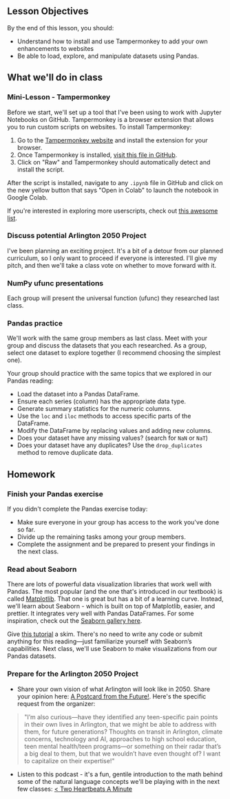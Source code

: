 <!--
Instructor notes: 
-->
## Lesson Objectives
By the end of this lesson, you should:
- Understand how to install and use Tampermonkey to add your own enhancements to websites
- Be able to load, explore, and manipulate datasets using Pandas.

## What we'll do in class

### Mini-Lesson - Tampermonkey
Before we start, we'll set up a tool that I've been using to work with Jupyter Notebooks on GitHub. Tampermonkey is a browser extension that allows you to run custom scripts on websites. To install Tampermonkey:

1. Go to the [Tampermonkey website](https://www.tampermonkey.net/) and install the extension for your browser.
2. Once Tampermonkey is installed, [visit this file in GitHub](https://github.com/MrJonesAPS/userscripts/blob/main/jupyter_github_colab.user.js).
3. Click on "Raw" and Tampermonkey should automatically detect and install the script.

After the script is installed, navigate to any `.ipynb` file in GitHub and click on the new yellow button that says "Open in Colab" to launch the notebook in Google Colab.

If you're interested in exploring more userscripts, check out [this awesome list](https://github.com/awesome-scripts/awesome-userscripts).

### Discuss potential Arlington 2050 Project
I've been planning an exciting project. It's a bit of a detour from our planned curriculum, so I only want to proceed if everyone is interested. I'll give my pitch, and then we'll take a class vote on whether to move forward with it.

### NumPy ufunc presentations
Each group will present the universal function (ufunc) they researched last class.

### Pandas practice
We'll work with the same group members as last class. Meet with your group and discuss the datasets that you each researched. As a group, select one dataset to explore together (I recommend choosing the simplest one).

Your group should practice with the same topics that we explored in our Pandas reading:
- Load the dataset into a Pandas DataFrame.
- Ensure each series (column) has the appropriate data type.
- Generate summary statistics for the numeric columns.
- Use the `loc` and `iloc` methods to access specific parts of the DataFrame.
- Modify the DataFrame by replacing values and adding new columns.
- Does your dataset have any missing values? (search for `NaN` or `NaT`)
- Does your dataset have any duplicates? Use the `drop_duplicates` method to remove duplicate data.

## Homework

### Finish your Pandas exercise
If you didn't complete the Pandas exercise today:
- Make sure everyone in your group has access to the work you've done so far.
- Divide up the remaining tasks among your group members.
- Complete the assignment and be prepared to present your findings in the next class.

### Read about Seaborn
There are lots of powerful data visualization libraries that work well with Pandas. The most popular (and the one that's introduced in our textbook) is called [Matplotlib](https://matplotlib.org/). That one is great but has a bit of a learning curve. Instead, we'll learn about Seaborn - which is built on top of Matplotlib, easier, and prettier. It integrates very well with Pandas DataFrames. For some inspiration, check out the [Seaborn gallery here](https://seaborn.pydata.org/examples/index.html).

Give [this tutorial](https://seaborn.pydata.org/tutorial.html) a skim. There's no need to write any code or submit anything for this reading—just familiarize yourself with Seaborn’s capabilities. Next class, we'll use Seaborn to make visualizations from our Pandas datasets.

### Prepare for the Arlington 2050 Project
- Share your own vision of what Arlington will look like in 2050. Share your opinion here: [A Postcard from the Future!](https://publicinput.com/arlington2050). Here's the specific request from the organizer: 
> "I’m also curious—have they identified any teen-specific pain points 
> in their own lives in Arlington, that we might be able to address with 
> them, for future generations? Thoughts on transit in Arlington, 
> climate concerns, technology and AI, approaches to high school education, 
> teen mental health/teen programs—or something on their radar that’s a 
> big deal to them, but that we wouldn’t have even thought of? I want 
> to capitalize on their expertise!"

- Listen to this podcast - it's a fun, gentile introduction to the math behind some of the natural language concepts we'll be playing with in the next few classes: [< Two Heartbeats A Minute](https://www.npr.org/transcripts/809336135)
